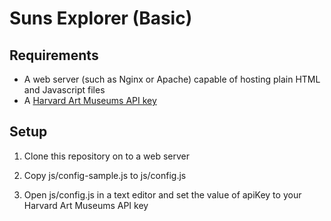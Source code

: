 # Suns Explorer (Basic)

## Requirements

* A web server (such as Nginx or Apache) capable of hosting plain HTML and Javascript files  
* A [Harvard Art Museums API key](http://www.harvardartmuseums.org/collections/api)  

## Setup

1. Clone this repository on to a web server

2. Copy js/config-sample.js to js/config.js

3. Open js/config.js in a text editor and set the value of apiKey to your Harvard Art Museums API key 